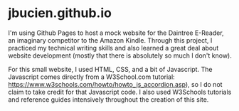 # jbucien.github.io

I'm using Github Pages to host a mock website for the Daintree E-Reader, an imaginary competitor to the Amazon Kindle. Through this project, I practiced my technical writing skills and also learned a great deal about website development (mostly that there is absolutely so much I don't know).

For this small website, I used HTML, CSS, and a bit of Javascript. The Javascript comes directly from a W3School.com tutorial: https://www.w3schools.com/howto/howto_js_accordion.asp), so I do not claim to take credit for that Javascript code. I also used W3Schools tutorials and reference guides intensively throughout the creation of this site.

